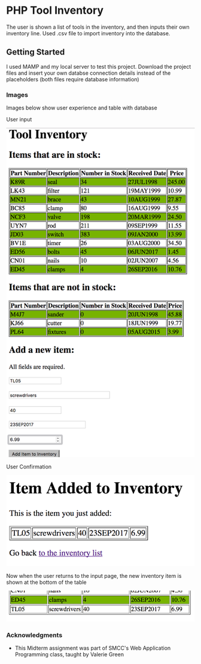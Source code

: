 # PHP Tool Inventory

The user is shown a list of tools in the inventory, and then inputs their own inventory line. Used .csv file to import inventory into the database.

## Getting Started

I used MAMP and my local server to test this project. Download the project files and insert your own databse connection details instead of the placeholders (both files require database information)

### Images

Images below show user experience and table with database

User input

![user input](https://github.com/oorr90/php_tool_inventory/blob/master/screenshots/user_input.png)

User Confirmation

![confirmation page](https://github.com/oorr90/php_tool_inventory/blob/master/screenshots/confirmation_page.png)

Now when the user returns to the input page, the new inventory item is shown at the bottom of the table

![new item in table](https://github.com/oorr90/php_tool_inventory/blob/master/screenshots/user_input_table.png)



### Acknowledgments

* This Midterm assignment was part of SMCC's Web Application Programming class, taught by Valerie Green
